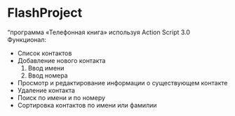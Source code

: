 # FlashProject

“программа  «Телефонная книга»  используя Action Script 3.0
Функционал:
- Список контактов
- Добавление нового контакта
   1) Ввод имени
   2) Ввод номера
- Просмотр и редактирование  информации о существующем контакте
 - Удаление  контакта
- Поиск по имени и по номеру
- Сортировка контактов по имени или фамилии
